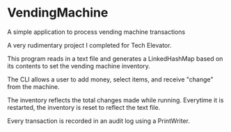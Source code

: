 # VendingMachine
A simple application to process vending machine transactions

A very rudimentary project I completed for Tech Elevator. 

This program reads in a text file and generates a LinkedHashMap based on its contents to set the vending machine inventory.

The CLI allows a user to add money, select items, and receive "change" from the machine.

The inventory reflects the total changes made while running. Everytime it is restarted, the inventory is reset to reflect the text file. 

Every transaction is recorded in an audit log using a PrintWriter.
